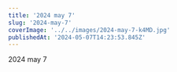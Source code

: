```yaml
---
title: '2024 may 7'
slug: '2024-may-7'
coverImage: '../../images/2024-may-7-k4MD.jpg'
publishedAt: '2024-05-07T14:23:53.845Z'
---
```


2024 may 7